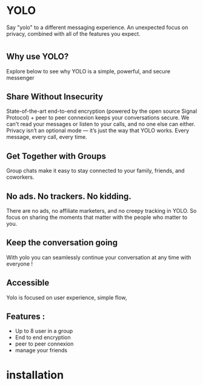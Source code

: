 # YOLO
Say "yolo" to a different messaging experience. An unexpected focus on privacy, combined with all of the features you expect.
#
## Why use YOLO?
Explore below to see why YOLO is a simple, powerful, and secure messenger

## Share Without Insecurity
State-of-the-art end-to-end encryption (powered by the open source Signal Protocol) + peer to peer connexion keeps your conversations secure. We can't read your messages or listen to your calls, and no one else can either. Privacy isn’t an optional mode — it’s just the way that YOLO works. Every message, every call, every time.


## Get Together with Groups
Group chats make it easy to stay connected to your family, friends, and coworkers.


## No ads. No trackers. No kidding.
There are no ads, no affiliate marketers, and no creepy tracking in YOLO. So focus on sharing the moments that matter with the people who matter to you.



## Keep the conversation going
With yolo you can seamlessly continue your conversation at any time with everyone !

## Accessible 
Yolo is focused on user experience, simple flow, 

## Features :
- Up to 8 user in a group
- End to end encryption
- peer to peer connexion
- manage your friends


# installation

